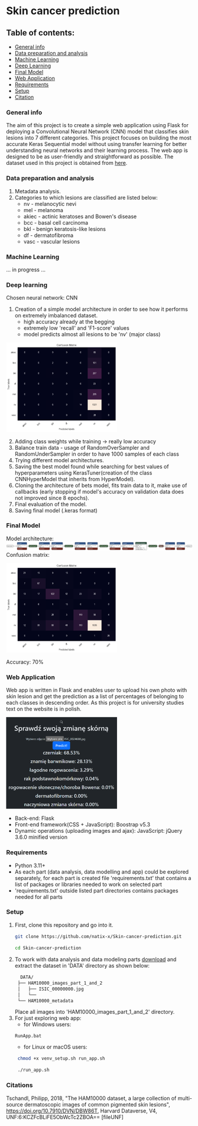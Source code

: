 # Skin cancer prediction
## Table of contents: 
* [General info](#general-info)
* [Data preparation and analysis](#data-preparation-and-analysis)
* [Machine Learning](#machine-learning)
* [Deep Learning](#deep-learning)
* [Final Model](#final-model)
* [Web Application](#web-application)
* [Requirements](#requirements)
* [Setup](#setup)
* [Citation](#citations)

### General info
The aim of this project is to create a simple web application using Flask for deploying a Convolutional Neural Network (CNN) model that classifies skin lesions into 7 different categories. This project focuses on building the most accurate Keras Sequential model without using transfer learning for better understanding neural networks and their learning process. The web app is designed to be as user-friendly and straightforward as possible.
The dataset used in this project is obtained from [here](https://dataverse.harvard.edu/dataset.xhtml?persistentId=doi:10.7910/DVN/DBW86T).
### Data preparation and analysis
1. Metadata analysis.
2. Categories to which lesions are classified are listed below:
   * nv - melanocytic nevi
   * mel - melanoma
   * akiec - actinic keratoses and Bowen's disease
   * bcc - basal cell carcinoma
   * bkl - benign keratosis-like lesions
   * df - dermatofibroma
   * vasc - vascular lesions
### Machine Learning
... in progress ...
### Deep learning
Chosen neural network: CNN
1. Creation of a simple model architecture in order to see how it performs on extremely imbalanced dataset. 
   * high accuracy already at the begging 
   * extremely low 'recall' and 'F1-score' values
   * model predicts almost all lesions to be 'nv' (major class)
   
<img src="DATA/plots/confusion_matrix_unchanged_dataset_first_model.png" alt="drawing" style="width:300px;"/>

2. Adding class weights while training -> really low accuracy
3. Balance train data - usage of RandomOverSampler and RandomUnderSampler in order to have 1000 samples of each class
4. Trying different model architectures. 
5. Saving the best model found while searching for best values of hyperparameters using KerasTuner(creation of the class CNNHyperModel that inherits from HyperModel).
6. Cloning the architecture of bets model, fits train data to it, make use of callbacks (early stopping if model's accuracy on validation data does not improved since 8 epochs).
7. Final evaluation of the model.
8. Saving final model (.keras format)
### Final Model
Model architecture:
![architecture](DATA/plots/CNN_final_model_architecture.png)
Confusion matrix:

<img src="DATA/plots/confusion_matrix_balanced_dataset_final_model.png" alt="drawing" style="width:300px;"/>

Accuracy: 70%
### Web Application
Web app is written in Flask and enables user to upload his own photo with skin lesion and get the prediction as a list of percentages of belonging to each classes in descending order. As this project is for university studies text on the website is in polish.

<img src="DATA/plots/screenshot_web_app_example.png" alt="drawing" style="width:300px;"/>

* Back-end: Flask
* Front-end framework(CSS + JavaScript): Boostrap v5.3
* Dynamic operations (uploading images and ajax): JavaScript: jQuery 3.6.0 minified version
### Requirements
* Python 3.11+
* As each part (data analysis, data modelling and app) could be explored separately, for each part is created file 'requirements.txt' that contains a list of packages or libraries needed to work on selected part
* 'requirements.txt' outside listed part directories contains packages needed for all parts
### Setup
1. First, clone this repository and go into it.
   ```sh
   git clone https://github.com/natix-x/Skin-cancer-prediction.git
   ```
   ```sh
   cd Skin-cancer-prediction
   ```
2. To work with data analysis and data modeling parts [download](https://dataverse.harvard.edu/dataset.xhtml?persistentId=doi:10.7910/DVN/DBW86T) and extract the dataset in 'DATA' directory as shown below:
   ```
     DATA/
    ├── HAM10000_images_part_1_and_2
    │   ├── ISIC_00000000.jpg
    │   └── 
    └── HAM10000_metadata
   ```
   Place all images into 'HAM10000_images_part_1_and_2' directory.
3. For just exploring web app:
   * for Windows users:
    ```sh
    RunApp.bat
   ```
   * for Linux or macOS users:
   ```sh
    chmod +x venv_setup.sh run_app.sh
   ```
   ```sh
    ./run_app.sh
   ```
### Citations
Tschandl, Philipp, 2018, "The HAM10000 dataset, a large collection of multi-source dermatoscopic images of common pigmented skin lesions", https://doi.org/10.7910/DVN/DBW86T, Harvard Dataverse, V4, UNF:6:KCZFcBLiFE5ObWcTc2ZBOA== [fileUNF]



